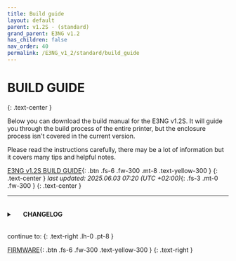```yaml
---
title: Build guide
layout: default
parent: v1.2S - (standard)
grand_parent: E3NG v1.2
has_children: false
nav_order: 40
permalink: /E3NG_v1_2/standard/build_guide
---
```

# BUILD GUIDE
{: .text-center }

Below you can download the build manual for the E3NG v1.2S.
It will guide you through the build process of the entire printer, but the enclosure process isn't covered in the current version.

Please read the instructions carefully, there may be a lot of information but it covers many tips and helpful notes.

[E3NG v1.2S BUILD GUIDE]{: .btn .fs-6 .fw-300 .mt-8 .text-yellow-300 }
{: .text-center }
_last updated: 2025.06.03 07:20 (UTC +02:00)_{: .fs-3 .mt-0 .fw-300 }
{: .text-center }

---

<details>
    <summary><h4 style="display:inline-block;margin-left:1.5em"> CHANGELOG </h4></summary>
    <p>2025.06.03 - Initial public release</p>
</details>

continue to:
{: .text-right .lh-0 .pt-8 }

[FIRMWARE]{: .btn .fs-6 .fw-300 .text-yellow-300 }
{: .text-right }

[FIRMWARE]: https://rh3d.xyz/E3NG_v1_2/standard/firmware
[E3NG v1.2S BUILD GUIDE]: ../../../assets/docs/Build_guide_E3NG_v1.2S.pdf
